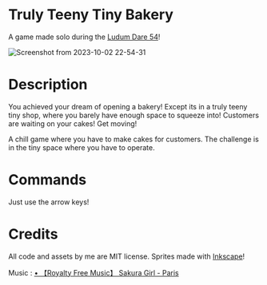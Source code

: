 # Truly Teeny Tiny Bakery

A game made solo during the [Ludum Dare 54](https://ldjam.com/events/ludum-dare/54/truly-teeny-tiny-bakery)!

![Screenshot from 2023-10-02 22-54-31](https://github.com/ShadowMitia/LD54/assets/3752363/faabf9d4-1c5c-4a1c-8092-3bc8529b8c77)

# Description

You achieved your dream of opening a bakery! Except its in a truly teeny tiny shop, where you barely have enough space to squeeze into! Customers are waiting on your cakes! Get moving!

A chill game where you have to make cakes for customers. The challenge is in the tiny space where you have to operate.

# Commands

Just use the arrow keys!

# Credits

All code and assets by me are MIT license.
Sprites made with [Inkscape](https://inkscape.org/)!

Music : [• 【Royalty Free Music】 Sakura Girl - Paris](https://youtu.be/dxArSDd6WL4)

